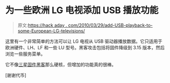 # 为一些欧洲 LG 电视添加 USB 播放功能

> 原文:[https://hack aday . com/2010/03/29/add-USB-playback-to-some-European-LG-televisions/](https://hackaday.com/2010/03/29/add-usb-playback-to-some-european-lg-televisions/)

这里有一个非常简单的方法可以让 LG 电视从 USB 驱动器播放数据。它只适用于欧洲硬件、LH、LF 和一些 LU 型号。黑客攻击包括将固件降级到 3.15 版本，然后浏览一些服务菜单。

它不像[三星固件黑客](http://hackaday.com/2010/03/24/update-samsung-tv-firmware-hacking/)那么硬核，但增加的功能真的很棒。

[谢谢代币]